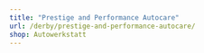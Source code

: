 ```yaml
---
title: "Prestige and Performance Autocare"
url: /derby/prestige-and-performance-autocare/
shop: Autowerkstatt
---
```

